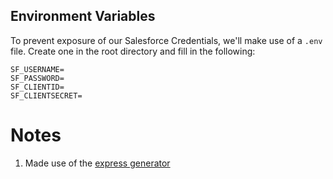 
## Environment Variables

To prevent exposure of our Salesforce Credentials, we'll make use of a `.env` file. Create one in the root directory and fill in the following:

```
SF_USERNAME=
SF_PASSWORD=
SF_CLIENTID=
SF_CLIENTSECRET=
```

# Notes

1) Made use of the [express generator](https://www.npmjs.com/package/express-generator)